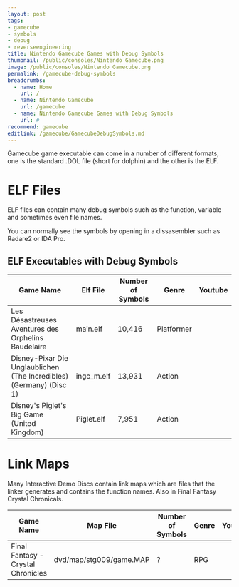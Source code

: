 ```yaml
---
layout: post
tags: 
- gamecube
- symbols
- debug
- reverseengineering
title: Nintendo Gamecube Games with Debug Symbols
thumbnail: /public/consoles/Nintendo Gamecube.png
image: /public/consoles/Nintendo Gamecube.png
permalink: /gamecube-debug-symbols
breadcrumbs:
  - name: Home
    url: /
  - name: Nintendo Gamecube 
    url: /gamecube
  - name: Nintendo Gamecube Games with Debug Symbols
    url: #
recommend: gamecube
editlink: /gamecube/GamecubeDebugSymbols.md
---
```


Gamecube game executable can come in a number of different formats, one is the standard .DOL file (short for dolphin) and the other is the ELF.



# ELF Files

ELF files can contain many debug symbols such as the function, variable and sometimes even file names.

You can normally see the symbols by opening in a dissasembler such as Radare2 or IDA Pro.

## ELF Executables with Debug Symbols

Game Name | Elf File | Number of Symbols | Genre | Youtube
--- | --- | --- | --- | ---
Les Désastreuses Aventures des Orphelins Baudelaire | main.elf | 10,416 | Platformer | 
Disney-Pixar Die Unglaublichen (The Incredibles) (Germany) (Disc 1) | ingc_m.elf | 13,931 | Action | 
Disney's Piglet's Big Game (United Kingdom) | Piglet.elf | 7,951 | Action | 

# Link Maps
Many Interactive Demo Discs contain link maps which are files that the linker generates and contains the function names. Also in Final Fantasy Crystal Chronicals.

Game Name | Map File | Number of Symbols | Genre | Youtube
--- | --- | --- | --- | ---
Final Fantasy - Crystal Chronicles | dvd/map/stg009/game.MAP | ? | RPG | 
